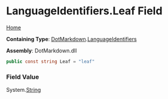 <a name="_top"></a>

# LanguageIdentifiers\.Leaf Field

[Home](../../../README.md#_top)

**Containing Type**: [DotMarkdown](../../README.md#_top)\.[LanguageIdentifiers](../README.md#_top)

**Assembly**: DotMarkdown\.dll

```csharp
public const string Leaf = "leaf"
```

### Field Value

System\.[String](https://docs.microsoft.com/en-us/dotnet/api/system.string)